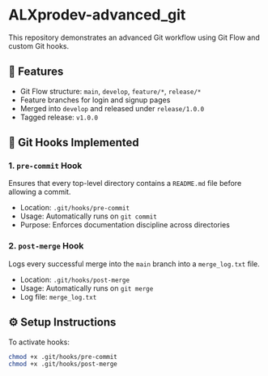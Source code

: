 # ALXprodev-advanced_git

This repository demonstrates an advanced Git workflow using Git Flow and custom Git hooks.

## 📌 Features

- Git Flow structure: `main`, `develop`, `feature/*`, `release/*`
- Feature branches for login and signup pages
- Merged into `develop` and released under `release/1.0.0`
- Tagged release: `v1.0.0`

## 🔧 Git Hooks Implemented

### 1. `pre-commit` Hook
Ensures that every top-level directory contains a `README.md` file before allowing a commit.

- Location: `.git/hooks/pre-commit`
- Usage: Automatically runs on `git commit`
- Purpose: Enforces documentation discipline across directories

### 2. `post-merge` Hook
Logs every successful merge into the `main` branch into a `merge_log.txt` file.

- Location: `.git/hooks/post-merge`
- Usage: Automatically runs on `git merge`
- Log file: `merge_log.txt`

## ⚙️ Setup Instructions

To activate hooks:

```bash
chmod +x .git/hooks/pre-commit
chmod +x .git/hooks/post-merge